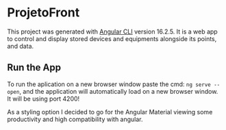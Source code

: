 # ProjetoFront
This project was generated with [Angular CLI](https://github.com/angular/angular-cli) version 16.2.5.
It is a web app to control and display stored devices and equipments alongside its points, and data.

## Run the App
To run the aplication on a new browser window paste the cmd: `ng serve --open`, and the application will automatically load on a new browser window.
It will be using port 4200!

As a styling option I decided to go for the Angular Material viewing some productivity and high compatibility with angular.